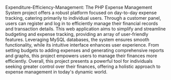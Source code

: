 Expenditure-Efficiency-Management:
The PHP Expense Management System project offers a robust platform focused on day-to-day expense tracking, catering primarily to individual users. Through a customer panel, users can register and log in to efficiently manage their financial records and transaction details. This web application aims to simplify and streamline budgeting and expense tracking, providing an array of user-friendly features. Leveraging MySQL databases, the system ensures smooth functionality, while its intuitive interface enhances user experience. From setting budgets to adding expenses and generating comprehensive reports and graphs, this project empowers users to manage their finances more efficiently. Overall, this project presents a powerful tool for individuals seeking greater control over their finances, offering a holistic approach to expense management in today's dynamic world.

